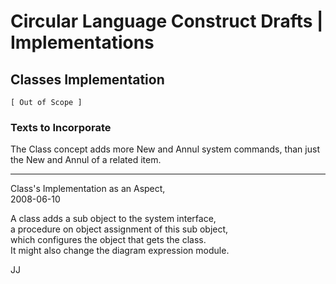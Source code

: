 Circular Language Construct Drafts | Implementations
====================================================

Classes Implementation
----------------------

`[ Out of Scope ]`

### Texts to Incorporate

The Class concept adds more New and Annul system commands, than just the New and Annul of a related item.

-----

Class's Implementation as an Aspect,  
2008-06-10

A class adds a sub object to the system interface,  
a procedure on object assignment of this sub object,  
which configures the object that gets the class.  
It might also change the diagram expression module.

JJ
